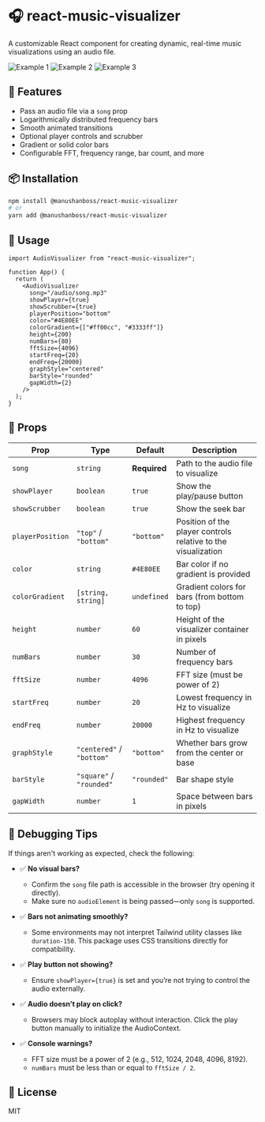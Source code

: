 # 🎧 react-music-visualizer

A customizable React component for creating dynamic, real-time music visualizations using an audio file.

![Example 1](https://raw.githubusercontent.com/shanboss/react-music-visualizer/main/public/example1.gif)
![Example 2](https://raw.githubusercontent.com/shanboss/react-music-visualizer/main/public/example2.gif)
![Example 3](https://raw.githubusercontent.com/shanboss/react-music-visualizer/main/public/example3.gif)

## 🚀 Features

- Pass an audio file via a `song` prop
- Logarithmically distributed frequency bars
- Smooth animated transitions
- Optional player controls and scrubber
- Gradient or solid color bars
- Configurable FFT, frequency range, bar count, and more

## 📦 Installation

```bash
npm install @manushanboss/react-music-visualizer
# or
yarn add @manushanboss/react-music-visualizer
```

## 🧠 Usage

```tsx
import AudioVisualizer from "react-music-visualizer";

function App() {
  return (
    <AudioVisualizer
      song="/audio/song.mp3"
      showPlayer={true}
      showScrubber={true}
      playerPosition="bottom"
      color="#4E80EE"
      colorGradient={["#ff00cc", "#3333ff"]}
      height={200}
      numBars={80}
      fftSize={4096}
      startFreq={20}
      endFreq={20000}
      graphStyle="centered"
      barStyle="rounded"
      gapWidth={2}
    />
  );
}
```

## 📐 Props

| Prop             | Type                      | Default      | Description                                                   |
| ---------------- | ------------------------- | ------------ | ------------------------------------------------------------- |
| `song`           | `string`                  | **Required** | Path to the audio file to visualize                           |
| `showPlayer`     | `boolean`                 | `true`       | Show the play/pause button                                    |
| `showScrubber`   | `boolean`                 | `true`       | Show the seek bar                                             |
| `playerPosition` | `"top"` / `"bottom"`      | `"bottom"`   | Position of the player controls relative to the visualization |
| `color`          | `string`                  | `#4E80EE`    | Bar color if no gradient is provided                          |
| `colorGradient`  | `[string, string]`        | `undefined`  | Gradient colors for bars (from bottom to top)                 |
| `height`         | `number`                  | `60`         | Height of the visualizer container in pixels                  |
| `numBars`        | `number`                  | `30`         | Number of frequency bars                                      |
| `fftSize`        | `number`                  | `4096`       | FFT size (must be power of 2)                                 |
| `startFreq`      | `number`                  | `20`         | Lowest frequency in Hz to visualize                           |
| `endFreq`        | `number`                  | `20000`      | Highest frequency in Hz to visualize                          |
| `graphStyle`     | `"centered"` / `"bottom"` | `"bottom"`   | Whether bars grow from the center or base                     |
| `barStyle`       | `"square"` / `"rounded"`  | `"rounded"`  | Bar shape style                                               |
| `gapWidth`       | `number`                  | `1`          | Space between bars in pixels                                  |

## 🐛 Debugging Tips

If things aren't working as expected, check the following:

- ✅ **No visual bars?**

  - Confirm the `song` file path is accessible in the browser (try opening it directly).
  - Make sure no `audioElement` is being passed—only `song` is supported.

- ✅ **Bars not animating smoothly?**

  - Some environments may not interpret Tailwind utility classes like `duration-150`. This package uses CSS transitions directly for compatibility.

- ✅ **Play button not showing?**

  - Ensure `showPlayer={true}` is set and you’re not trying to control the audio externally.

- ✅ **Audio doesn’t play on click?**

  - Browsers may block autoplay without interaction. Click the play button manually to initialize the AudioContext.

- ✅ **Console warnings?**
  - FFT size must be a power of 2 (e.g., 512, 1024, 2048, 4096, 8192).
  - `numBars` must be less than or equal to `fftSize / 2`.

## 📝 License

MIT
